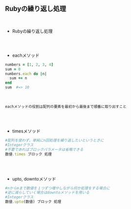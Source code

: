 ## Rubyの繰り返し処理
<br>

- Rubyの繰り返し処理  
```

```
<br>

- eachメソッド  
```rb
numbers = [1, 2, 3, 4]
sum = 0
numbers.each do |n|
  sum += n
end
sum  #=> 10
```
<br>

```
eachメソッドの役割は配列の要素を最初から最後まで順番に取り出すこと
```
<br>
<br>

- timesメソッド  
```rb
#配列を使わず、単純にn回処理を繰り返したいというときに
#Integerクラス
#不要であればブロックパラメータは省略できる
数値.times ブロック 処理 
```
<br>
<br>

- upto, downtoメソッド  
```rb
#nからmまで数値を１つずつ増やしながら何か処理をする場合に
#逆に減らしていく場合はdowntoメソッドを用いる
#Integerクラス
数値.upto(数値) ブロック 処理
```